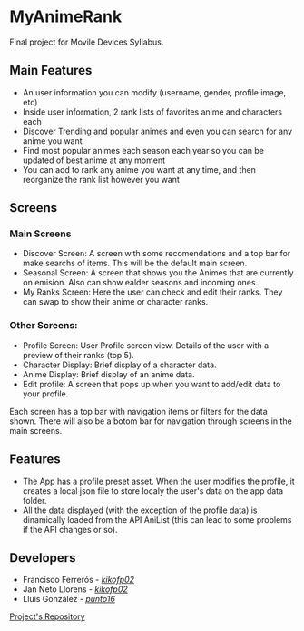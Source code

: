 # MyAnimeRank
 Final project for Movile Devices Syllabus.

## Main Features
- An user information you can modify (username, gender, profile image, etc)
- Inside user information, 2 rank lists of favorites anime and characters each
- Discover Trending and popular animes and even you can search for any anime you want
- Find most popular animes each season each year so you can be updated of best anime at any moment
- You can add to rank any anime you want at any time, and then reorganize the rank list however you want

## Screens
### Main Screens
- Discover Screen: A screen with some recomendations and a top bar for make searchs of items. This will be the default main screen.
- Seasonal Screen: A screen that shows you the Animes that are currently on emision. Also can show ealder seasons and incoming ones.
- My Ranks Screen: Here the user can check and edit their ranks. They can swap to show their anime or character ranks.

### Other Screens:
- Profile Screen: User Profile screen view. Details of the user with a preview of their ranks (top 5).
- Character Display: Brief display of a character data.
- Anime Display: Brief display of an anime data.
- Edit profile: A screen that pops up when you want to add/edit data to your profile.

Each screen has a top bar with navigation items or filters for the data shown. There will also be a botom bar for navigation through screens in the main screens.

## Features
- The App has a profile preset asset. When the user modifies the profile, it creates a local json file to store localy the user's data on the app data folder.
- All the data displayed (with the exception of the profile data) is dinamically loaded from the API AniList (this can lead to some problems if the API changes or so).

## Developers

 - Francisco Ferrerós - [_kikofp02_](https://github.com/kikofp02)
 - Jan Neto Llorens - [_kikofp02_](https://github.com/JanNetoLlorens)
 - Lluís González - [_punto16_](https://github.com/punto16)

[Project's Repository](https://github.com/D-Duo/MyAnimeRank)